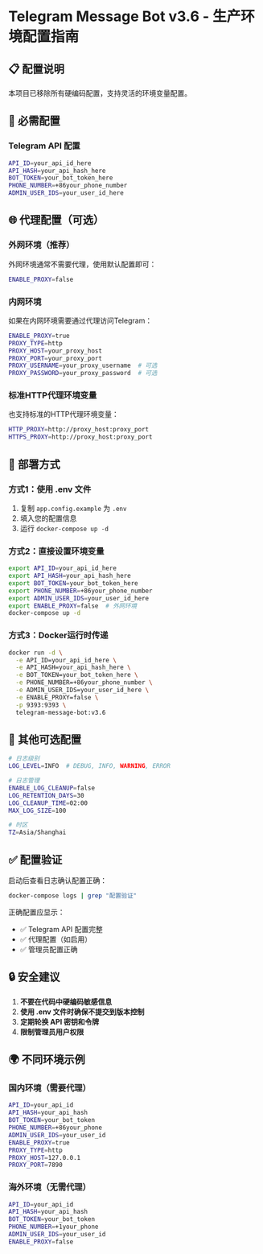 # Telegram Message Bot v3.6 - 生产环境配置指南

## 📋 配置说明

本项目已移除所有硬编码配置，支持灵活的环境变量配置。

## 🔧 必需配置

### Telegram API 配置
```bash
API_ID=your_api_id_here
API_HASH=your_api_hash_here  
BOT_TOKEN=your_bot_token_here
PHONE_NUMBER=+86your_phone_number
ADMIN_USER_IDS=your_user_id_here
```

## 🌐 代理配置（可选）

### 外网环境（推荐）
外网环境通常不需要代理，使用默认配置即可：
```bash
ENABLE_PROXY=false
```

### 内网环境
如果在内网环境需要通过代理访问Telegram：
```bash
ENABLE_PROXY=true
PROXY_TYPE=http
PROXY_HOST=your_proxy_host
PROXY_PORT=your_proxy_port
PROXY_USERNAME=your_proxy_username  # 可选
PROXY_PASSWORD=your_proxy_password  # 可选
```

### 标准HTTP代理环境变量
也支持标准的HTTP代理环境变量：
```bash
HTTP_PROXY=http://proxy_host:proxy_port
HTTPS_PROXY=http://proxy_host:proxy_port
```

## 🚀 部署方式

### 方式1：使用 .env 文件
1. 复制 `app.config.example` 为 `.env`
2. 填入您的配置信息
3. 运行 `docker-compose up -d`

### 方式2：直接设置环境变量
```bash
export API_ID=your_api_id_here
export API_HASH=your_api_hash_here
export BOT_TOKEN=your_bot_token_here
export PHONE_NUMBER=+86your_phone_number  
export ADMIN_USER_IDS=your_user_id_here
export ENABLE_PROXY=false  # 外网环境
docker-compose up -d
```

### 方式3：Docker运行时传递
```bash
docker run -d \
  -e API_ID=your_api_id_here \
  -e API_HASH=your_api_hash_here \
  -e BOT_TOKEN=your_bot_token_here \
  -e PHONE_NUMBER=+86your_phone_number \
  -e ADMIN_USER_IDS=your_user_id_here \
  -e ENABLE_PROXY=false \
  -p 9393:9393 \
  telegram-message-bot:v3.6
```

## 📝 其他可选配置

```bash
# 日志级别
LOG_LEVEL=INFO  # DEBUG, INFO, WARNING, ERROR

# 日志管理
ENABLE_LOG_CLEANUP=false
LOG_RETENTION_DAYS=30
LOG_CLEANUP_TIME=02:00
MAX_LOG_SIZE=100

# 时区
TZ=Asia/Shanghai
```

## ✅ 配置验证

启动后查看日志确认配置正确：
```bash
docker-compose logs | grep "配置验证"
```

正确配置应显示：
- ✅ Telegram API 配置完整
- ✅ 代理配置（如启用）
- ✅ 管理员配置正确

## 🔒 安全建议

1. **不要在代码中硬编码敏感信息**
2. **使用 .env 文件时确保不提交到版本控制**
3. **定期轮换 API 密钥和令牌**
4. **限制管理员用户权限**

## 🌍 不同环境示例

### 国内环境（需要代理）
```bash
API_ID=your_api_id
API_HASH=your_api_hash
BOT_TOKEN=your_bot_token
PHONE_NUMBER=+86your_phone
ADMIN_USER_IDS=your_user_id
ENABLE_PROXY=true
PROXY_TYPE=http
PROXY_HOST=127.0.0.1
PROXY_PORT=7890
```

### 海外环境（无需代理）
```bash
API_ID=your_api_id
API_HASH=your_api_hash
BOT_TOKEN=your_bot_token
PHONE_NUMBER=+1your_phone
ADMIN_USER_IDS=your_user_id
ENABLE_PROXY=false
```

